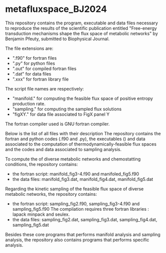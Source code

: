 # metafluxspace_BJ2024
This repository contains the program, executable and data files necessary to reproduce the results of the scientific publication entitled "Free-energy transduction mechanisms shape the flux space of metabolic networks" by Benjamin Pfeuty, submitted to Biophysical Journal.

The file extensions are:
- ".f90" for fortran files
- ".py" for python files
- ".out" for compiled fortran files
- ".dat" for data files
- ".xxx" for fortran library file
  
The script file names are respectively:
- "manifold." for computing the feasible flux space of positive entropy production rate.
- "sampling." for computing the sampled flux solutions
- "figXY." for data file associated to FigX panel Y
  
The fortran compiler used is GNU fortran compiler. 

Below is the list of all files with their description
The repository contains the fortran and python codes (.f90 and .py), the executables () and data associated to the computation of thermodynamically-feasible flux spaces and the codes and data associated to sampling analysis.

To compute the  of diverse metabolic networks and chemostatting conditions, the repository contains:
- the fortran script: manifold_fig3-4.f90  and manifoled_fig5.f90
- the data files:  manifold_fig3.dat, manifold_fig4.dat, manifold_fig5.dat

Regarding the kinetic sampling of the feasible flux space of diverse metabolic networks, the repository contains:
- the fortran script: sampling_fig2.f90, sampling_fig3-4.f90  and sampling_fig5.f90
  The compilation requires three fortran libraries : lapack minpack and seulex.
- the data files: sampling_fig2.dat, sampling_fig3.dat, sampling_fig4.dat, sampling_fig5.dat

Besides these core programs that performs manifold analysis and sampling analysis, the repository also contains programs that performs specific analysis.

